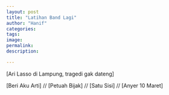 ```yaml
---
layout: post
title: "Latihan Band Lagi"
author: "Hanif" 
categories: 
tags: 
image: 
permalink: 
description:

---
```


[Ari Lasso di Lampung, tragedi gak dateng]

[Beri Aku Arti] // [Petuah Bijak] // [Satu Sisi] // [Anyer 10 Maret]